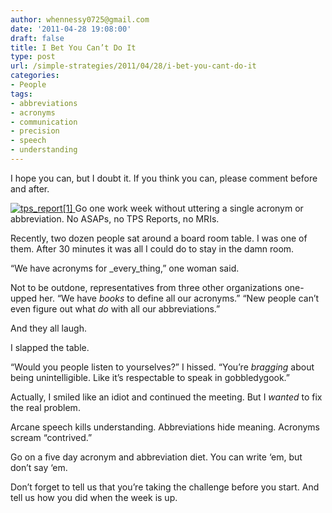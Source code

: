 ```yaml
---
author: whennessy0725@gmail.com
date: '2011-04-28 19:08:00'
draft: false
title: I Bet You Can’t Do It
type: post
url: /simple-strategies/2011/04/28/i-bet-you-cant-do-it
categories:
- People
tags:
- abbreviations
- acronyms
- communication
- precision
- speech
- understanding
---
```


I hope you can, but I doubt it. If you think you can, please comment before and after. 




[![tps_report[1]]()
]()Go one work week without uttering a single acronym or abbreviation. No ASAPs, no TPS Reports, no MRIs.




Recently, two dozen people sat around a board room table. I was one of them. After 30 minutes it was all I could do to stay in the damn room. 




“We have acronyms for _every_thing,” one woman said.




Not to be outdone, representatives from three other organizations one-upped her. “We have _books_ to define all our acronyms.” “New people can’t even figure out what _do_ with all our abbreviations.”




And they all laugh. 




I slapped the table.




“Would you people listen to yourselves?” I hissed. “You’re _bragging_ about being unintelligible. Like it’s respectable to speak in gobbledygook.”




Actually, I smiled like an idiot and continued the meeting. But I _wanted_ to fix the real problem.




Arcane speech kills understanding. Abbreviations hide meaning. Acronyms scream “contrived.” 




Go on a five day acronym and abbreviation diet. You can write ‘em, but don’t say ‘em.




Don’t forget to tell us that you’re taking the challenge before you start. And tell us how you did when the week is up. 
